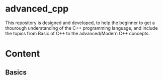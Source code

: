 # advanced_cpp
This repository is designed and developed, to help the beginner to get a thourough understanding of the C++ programming language, and include the topics from Basic of C++ to the advanced/Modern C++ concepts.

# Content
## Basics
